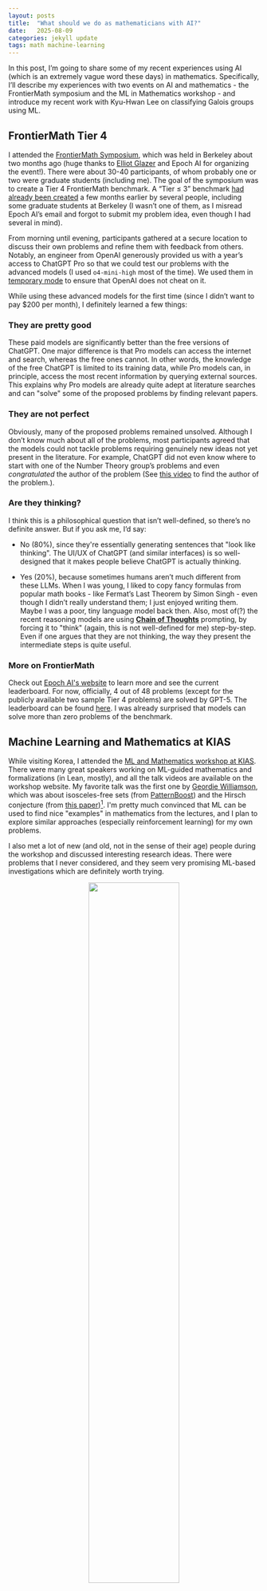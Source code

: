 ```yaml
---
layout: posts
title:  "What should we do as mathematicians with AI?"
date:   2025-08-09
categories: jekyll update
tags: math machine-learning
---
```


In this post, I’m going to share some of my recent experiences using AI (which is an extremely vague word these days) in mathematics.
Specifically, I’ll describe my experiences with two events on AI and mathematics - the FrontierMath symposium and the ML in Mathematics workshop - and introduce my recent work with Kyu-Hwan Lee on classifying Galois groups using ML.

## FrontierMath Tier 4

I attended the [FrontierMath Symposium](https://frontiermath-symposium.epoch.ai/), which was held in Berkeley about two months ago (huge thanks to [Elliot Glazer](https://x.com/ElliotGlazer) and Epoch AI for organizing the event!). There were about 30-40 participants, of whom probably one or two were graduate students (including me). The goal of the symposium was to create a Tier 4 FrontierMath benchmark. A “Tier $\le$ 3” benchmark [had already been created](https://arxiv.org/abs/2411.04872) a few months earlier by several people, including some graduate students at Berkeley (I wasn’t one of them, as I misread Epoch AI’s email and forgot to submit my problem idea, even though I had several in mind).

From morning until evening, participants gathered at a secure location to discuss their own problems and refine them with feedback from others. Notably, an engineer from OpenAI generously provided us with a year’s access to ChatGPT Pro so that we could test our problems with the advanced models (I used `o4-mini-high` most of the time). We used them in [temporary mode](https://help.openai.com/en/articles/8914046-temporary-chat-faq) to ensure that OpenAI does not cheat on it.

While using these advanced models for the first time (since I didn’t want to pay $200 per month), I definitely learned a few things:

### They are pretty good

These paid models are significantly better than the free versions of ChatGPT. One major difference is that Pro models can access the internet and search, whereas the free ones cannot. In other words, the knowledge of the free ChatGPT is limited to its training data, while Pro models can, in principle, access the most recent information by querying external sources. This explains why Pro models are already quite adept at literature searches and can "solve" some of the proposed problems by finding relevant papers.

### They are not perfect

Obviously, many of the proposed problems remained unsolved. Although I don’t know much about all of the problems, most participants agreed that the models could not tackle problems requiring genuinely new ideas not yet present in the literature. For example, ChatGPT did not even know where to start with one of the Number Theory group’s problems and even *congratulated* the author of the problem (See [this video](https://youtu.be/ALH54xxDOAA?si=9_7bPX8OGQV2jlxm) to find the author of the problem.).


### Are they thinking?

I think this is a philosophical question that isn’t well-defined, so there’s no definite answer. But if you ask me, I’d say:

- No (80%), since they're essentially generating sentences that "look like thinking". The UI/UX of ChatGPT (and similar interfaces) is so well-designed that it makes people believe ChatGPT is actually thinking.

- Yes (20%), because sometimes humans aren’t much different from these LLMs. When I was young, I liked to copy fancy formulas from popular math books - like Fermat’s Last Theorem by Simon Singh - even though I didn’t really understand them; I just enjoyed writing them. Maybe I was a poor, tiny language model back then.
Also, most of(?) the recent reasoning models are using **[Chain of Thoughts](https://proceedings.neurips.cc/paper/2022/hash/9d5609613524ecf4f15af0f7b31abca4-Abstract-Conference.html)** prompting, by forcing it to "think" (again, this is not well-defined for me) step-by-step. Even if one argues that they are not thinking, the way they present the intermediate steps is quite useful.


### More on FrontierMath

Check out [Epoch AI's website](https://epoch.ai/frontiermath) to learn more and see the current leaderboard.
For now, officially, 4 out of 48 problems (except for the publicly available two sample Tier 4 problems) are solved by GPT-5. The leaderboard can be found [here](https://epoch.ai/frontiermath).
I was already surprised that models can solve more than zero problems of the benchmark.


## Machine Learning and Mathematics at KIAS

While visiting Korea, I attended the [ML and Mathematics workshop at KIAS](http://events.kias.re.kr/h/MLM2025/?pageNo=5840).
There were many great speakers working on ML-guided mathematics and formalizations (in Lean, mostly), and all the talk videos are available on the workshop website.
My favorite talk was the first one by [Geordie Williamson](https://www.maths.usyd.edu.au/u/geordie/), which was about isosceles-free sets (from [PatternBoost](https://arxiv.org/abs/2411.00566)) and the Hirsch conjecture (from [this paper](https://arxiv.org/abs/2502.05199))[^1].
I'm pretty much convinced that ML can be used to find nice "examples" in mathematics from the lectures, and I plan to explore similar approaches (especially reinforcement learning) for my own problems.

I also met a lot of new (and old, not in the sense of their age) people during the workshop and discussed interesting research ideas.
There were problems that I never considered, and they seem very promising ML-based investigations which are definitely worth trying.


<p align="center">
<img src="/assets/images/KIAS-MLM.jpg" style="width:60%">
</p>


## Using ML in my own research (Learning Galois group of number fields)


After returning from the workshop, I finally finished the paper that I had been working on with Professor [Kyu-Hwan Lee](https://khlee-math.github.io/). A previous paper by He, Lee, and Oliver used logistic regression and decision tree models to classify Galois groups (and other invariants such as degree or class numbers), finding that the models could predict with high accuracy. Our paper explains *why* they work well, by interpreting the trained models.

The most interesting case involved degree-9 extensions. If we restrict our attention to Galois extensions, there are two possible Galois groups: $\mathbb{Z}/9\mathbb{Z}$ or $(\mathbb{Z}/3\mathbb{Z})^2$.
By using the first 1000 Dedekind zeta coefficients (for each $n \ge 1$, $a_n$ is the number of integral ideals $\mathfrak{a} \subseteq \mathcal{O}\_K$ of index $n$), the decision tree model achieved 100%(!) accuracy on a test set[^2] for distinguishing between two groups.
Especially, it is very easy to guess what the model is actually doing:


<p align="center">
<img src="/assets/images/nonic-dt.png" style="width:60%">
<figcaption align="center">Trained decision tree model on degree 9 Galois number fields. Here $C_n$ denotes the cyclic group of order $n$.</figcaption>
</p>

We found that the model only uses *three* coefficients out of 1000 - 1000, 343, and 27 - all of which are perfect cubes!
More precisely, it predicts a Galois group to be $\mathbb{Z} / 9\mathbb{Z}$ if $a_{m^3} = 0$ for some $m \ge 1$.
It turns out that this criterion holds for any degree 9 Galois extension, which was previously unknown (a similar result holds for any Galois extensions of degree $\ell^2$ for prime $\ell$).
We also studied Galois extensions of degree 4, 6, 8, and 10, observing and proving additional interesting results by interpreting the ML models.


### Use cases of ChatGPTs 

There are at least two ways in which ChatGPT proved useful while writing the paper.

1. **Literature search.** It’s very good at locating papers and references. I asked for the statements of theorems that were likely known but that I hadn’t seen before, and it correctly provided the references.
You definitely need the `Search` option for this.

2. **Code generation.** I needed LaTeX figures for the decision tree models and initially spent a lot of time drawing them one by one using the forest package. I realized I could ask ChatGPT to write Python code that generates the appropriate LaTeX code for the decision trees, which worked almost perfectly. Although I had to make a few follow-up requests to fix minor issues (such as escaping backslashes in the generated text), it handled them easily. You can view the chat history [here](https://chatgpt.com/share/684b17ac-47dc-800b-b737-504123fb6ca6) with `o4-mini-high`.

3. **Uninteresting computations.** One may ask it to work on the boring, not-fun part of research, something you can definitely do yourself but you don't want to do.
This usage needs to be much more carefully checked than the other two, since there are still hallucinations and it often gives wrong answers. But I just want to say that there are examples where it succeeds and is still useful.

    For example, I had to do some tedious elementary computations with trigonometric series for my paper I just finished, such as computing the sum $\sum_{k=1}^{n} a^k \sin(k x)$. This can be done by using Euler's formula and geometric series, but I may need to spend 5 minutes of my life. I can also try to google it to make sure that my computation is correct, which may need an additional 5 minutes of my life. Instead, I asked this to `o3-pro`, and it gave me a formula. I'm pretty sure that this is recorded in a reference and probably it just copy-and-pasted the knowledge, but it can provide a reference and at least I can believe it. Although `o3-pro` failed a lot for more complicated computations, `GPT-5 pro` successfully did the same calculation with much fewer attempts (FYI, the paper will be on arXiv soon). 


## What should I (we?) do in the present and future as a mathematician

I hope my experiences have convinced you that AI can assist mathematical research in several ways: finding new (counter)examples, locating relevant papers, writing supplementary code, and more. As a concluding remark, I share my thoughts on how I plan to use AI in my future research.

- Again, LLMs can serve as powerful, flexible search engines far beyond simple web searches. I will continue to use them to locate the papers I need so that I don’t waste time reproving known results. However, LLMs still suffer from hallucinations, which are nearly impossible to eliminate completely. Therefore, it’s crucial to carefully check any answers or cited references and verify the information before trusting it. That is definitely human's work (at least for now, until we get formally verified LLM).

- One might ask an LLM to prove new theorems. This is clearly more difficult than searching for references, and LLMs struggle to produce proofs requiring genuinely novel ideas not present in the literature[^3]. However, I found them useful even when they produced incorrect jargon, because they often pointed me toward the right references. Moreover, completely wrong ideas can sometimes inspire new insights; it’s common to get fresh ideas from discussions with mathematicians in other fields.

- Not all AI tools are LLMs. There are many examples where (non-LLM) AI has helped mathematicians find new (extremal) examples or discover relations among mathematical objects previously unknown. For the former, reinforcement learning has shown success; for the latter, interpretability is key. Ideally, humans identify new patterns in the examples and relations generated by AI models, leading to the development of new theory.

- It is clear that they are growing very fast. There are already 3-4 models claiming gold medals on this year's IMO, and I also have some other examples that I have not mentioned in this post, where LLMs can actually solve easy but still nontrivial problems completely. If this continues and eventually whatever AIs solve a very hard open problem in mathematics, should we all quit math? My own answer is no. What I expect is that the AI will definitely contribute to solving some hard open problems, but it would be a collaboration between humans and AIs, not solely an AI's work instead. I guess this is one possible future of AI in mathematics (which is already happening in some sense).



[^1]: There was one more problem about knot theory, which seems to be an in-progress work and not published yet.

[^2]: We also proved that there are infinitely many nonic Galois extensions that will be classified incorrectly under the tree above. But the discriminant of such fields is probably huge and does not appear in LMFDB.

[^3]: Again, this is not a well-defined claim, since it is hard to say what is a "new idea". Almost all - probably all - ideas of mathematics are built upon the ideas from the past, so one can claim that all mathematics can be interpolated from the known results. However, some of the pioneering works are definitely based on "novel" ideas that have not appeared before.
